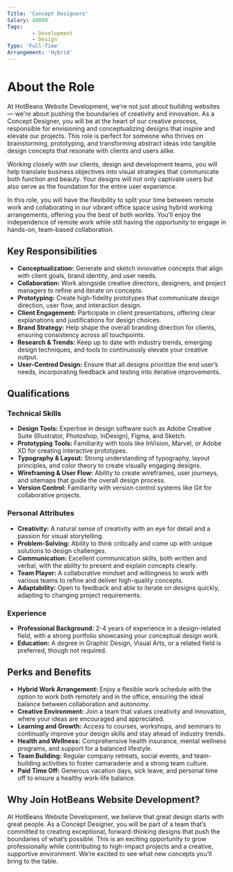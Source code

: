```yaml
---
Title: 'Concept Designers'
Salary: 40000
Tags:
        - Development
        - Design
Type: 'Full-Time'
Arrangement: 'Hybrid'
---
```


# About the Role

At HotBeans Website Development, we're not just about building websites — we're about pushing the boundaries of creativity and innovation. As a Concept Designer, you will be at the heart of our creative process, responsible for envisioning and conceptualizing designs that inspire and elevate our projects. This role is perfect for someone who thrives on brainstorming, prototyping, and transforming abstract ideas into tangible design concepts that resonate with clients and users alike.

Working closely with our clients, design and development teams, you will help translate business objectives into visual strategies that communicate both function and beauty. Your designs will not only captivate users but also serve as the foundation for the entire user experience.

In this role, you will have the flexibility to split your time between remote work and collaborating in our vibrant office space using hybrid working arrangements, offering you the best of both worlds. You’ll enjoy the independence of remote work while still having the opportunity to engage in hands-on, team-based collaboration.

## Key Responsibilities

- **Conceptualization:** Generate and sketch innovative concepts that align with client goals, brand identity, and user needs.
- **Collaboration:** Work alongside creative directors, designers, and project managers to refine and iterate on concepts.
- **Prototyping:** Create high-fidelity prototypes that communicate design direction, user flow, and interaction design.
- **Client Engagement:** Participate in client presentations, offering clear explanations and justifications for design choices.
- **Brand Strategy:** Help shape the overall branding direction for clients, ensuring consistency across all touchpoints.
- **Research & Trends:** Keep up to date with industry trends, emerging design techniques, and tools to continuously elevate your creative output.
- **User-Centred Design:** Ensure that all designs prioritize the end user’s needs, incorporating feedback and testing into iterative improvements.

## Qualifications

### Technical Skills

- **Design Tools:** Expertise in design software such as Adobe Creative Suite (Illustrator, Photoshop, InDesign), Figma, and Sketch.
- **Prototyping Tools:** Familiarity with tools like InVision, Marvel, or Adobe XD for creating interactive prototypes.
- **Typography & Layout:** Strong understanding of typography, layout principles, and color theory to create visually engaging designs.
- **Wireframing & User Flow:** Ability to create wireframes, user journeys, and sitemaps that guide the overall design process.
- **Version Control:** Familiarity with version control systems like Git for collaborative projects.

### Personal Attributes

- **Creativity:** A natural sense of creativity with an eye for detail and a passion for visual storytelling.
- **Problem-Solving:** Ability to think critically and come up with unique solutions to design challenges.
- **Communication:** Excellent communication skills, both written and verbal, with the ability to present and explain concepts clearly.
- **Team Player:** A collaborative mindset and willingness to work with various teams to refine and deliver high-quality concepts.
- **Adaptability:** Open to feedback and able to iterate on designs quickly, adapting to changing project requirements.

### Experience

- **Professional Background:** 2-4 years of experience in a design-related field, with a strong portfolio showcasing your conceptual design work.
- **Education:** A degree in Graphic Design, Visual Arts, or a related field is preferred, though not required.

## Perks and Benefits

- **Hybrid Work Arrangement:** Enjoy a flexible work schedule with the option to work both remotely and in the office, ensuring the ideal balance between collaboration and autonomy.
- **Creative Environment:** Join a team that values creativity and innovation, where your ideas are encouraged and appreciated.
- **Learning and Growth:** Access to courses, workshops, and seminars to continually improve your design skills and stay ahead of industry trends.
- **Health and Wellness:** Comprehensive health insurance, mental wellness programs, and support for a balanced lifestyle.
- **Team Building:** Regular company retreats, social events, and team-building activities to foster camaraderie and a strong team culture.
- **Paid Time Off:** Generous vacation days, sick leave, and personal time off to ensure a healthy work-life balance.

## Why Join HotBeans Website Development?

At HotBeans Website Development, we believe that great design starts with great people. As a Concept Designer, you will be part of a team that’s committed to creating exceptional, forward-thinking designs that push the boundaries of what’s possible. This is an exciting opportunity to grow professionally while contributing to high-impact projects and a creative, supportive environment. We’re excited to see what new concepts you’ll bring to the table.
